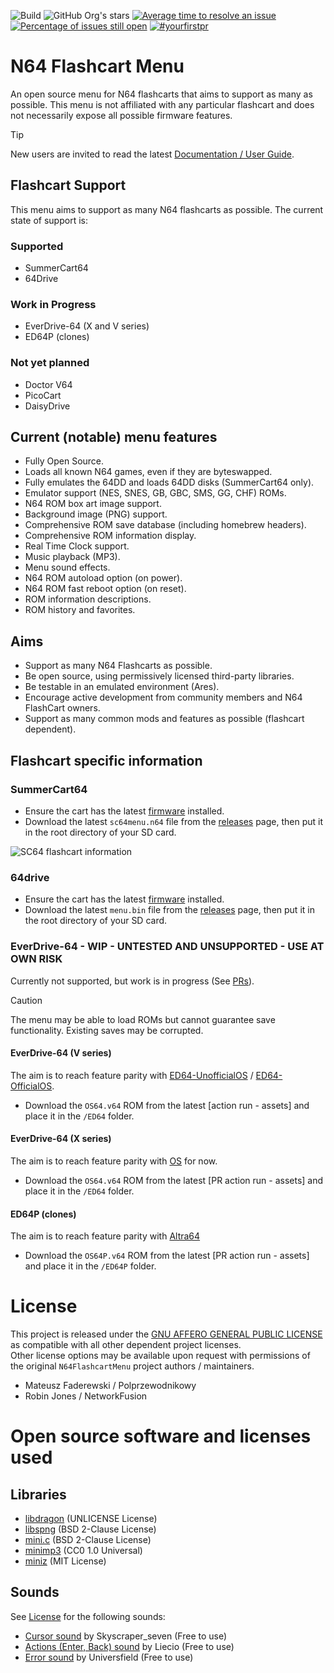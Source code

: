 ![Build](https://github.com/polprzewodnikowy/N64FlashcartMenu/actions/workflows/build.yml/badge.svg)
![GitHub Org's stars](https://img.shields.io/github/stars/Polprzewodnikowy/N64FlashcartMenu)
[![Average time to resolve an issue](http://isitmaintained.com/badge/resolution/Polprzewodnikowy/N64FlashcartMenu.svg)](http://isitmaintained.com/project/Polprzewodnikowy/N64FlashcartMenu "Average time to resolve an issue")
[![Percentage of issues still open](http://isitmaintained.com/badge/open/Polprzewodnikowy/N64FlashcartMenu.svg)](http://isitmaintained.com/project/Polprzewodnikowy/N64FlashcartMenu "Percentage of issues still open")
[![#yourfirstpr](https://img.shields.io/badge/first--timers--only-friendly-blue.svg)](https://github.com/Polprzewodnikowy/N64FlashcartMenu/blob/main/CONTRIBUTING.md)

# N64 Flashcart Menu
An open source menu for N64 flashcarts that aims to support as many as possible. This menu is not affiliated with any particular flashcart and does not necessarily expose all possible firmware features.

> [!TIP]
> New users are invited to read the latest [Documentation / User Guide](./docs/00_index.md).

## Flashcart Support
This menu aims to support as many N64 flashcarts as possible. The current state of support is:

### Supported
* SummerCart64
* 64Drive

### Work in Progress
* EverDrive-64 (X and V series)
* ED64P (clones)

### Not yet planned
* Doctor V64
* PicoCart
* DaisyDrive


## Current (notable) menu features
* Fully Open Source.
* Loads all known N64 games, even if they are byteswapped.
* Fully emulates the 64DD and loads 64DD disks (SummerCart64 only).
* Emulator support (NES, SNES, GB, GBC, SMS, GG, CHF) ROMs.
* N64 ROM box art image support.
* Background image (PNG) support.
* Comprehensive ROM save database (including homebrew headers).
* Comprehensive ROM information display.
* Real Time Clock support.
* Music playback (MP3).
* Menu sound effects.
* N64 ROM autoload option (on power).
* N64 ROM fast reboot option (on reset).
* ROM information descriptions.
* ROM history and favorites.


## Aims
* Support as many N64 Flashcarts as possible.
* Be open source, using permissively licensed third-party libraries.
* Be testable in an emulated environment (Ares).
* Encourage active development from community members and N64 FlashCart owners.
* Support as many common mods and features as possible (flashcart dependent).


## Flashcart specific information

### SummerCart64
* Ensure the cart has the latest [firmware](https://github.com/Polprzewodnikowy/SummerCart64/releases/latest) installed.
* Download the latest `sc64menu.n64` file from the [releases](https://github.com/Polprzewodnikowy/N64FlashcartMenu/releases/) page, then put it in the root directory of your SD card.

![SC64 flashcart information](./docs/images/sc64-flashcart-information.png "example SC64 flashcart information")


### 64drive
* Ensure the cart has the latest [firmware](https://64drive.retroactive.be/support.php) installed.
* Download the latest `menu.bin` file from the [releases](https://github.com/Polprzewodnikowy/N64FlashcartMenu/releases/) page, then put it in the root directory of your SD card.


### EverDrive-64 - WIP - UNTESTED AND UNSUPPORTED - USE AT OWN RISK
Currently not supported, but work is in progress (See [PRs](https://github.com/Polprzewodnikowy/N64FlashcartMenu/pulls)).
> [!CAUTION]
> The menu may be able to load ROMs but cannot guarantee save functionality. Existing saves may be corrupted.

#### EverDrive-64 (V series)
The aim is to reach feature parity with [ED64-UnofficialOS](https://github.com/n64-tools/ED64-UnofficialOS-binaries) / [ED64-OfficialOS](https://krikzz.com/pub/support/everdrive-64/v2x-v3x/os-bin/).

* Download the `OS64.v64` ROM from the latest [action run - assets] and place it in the `/ED64` folder.

#### EverDrive-64 (X series)
The aim is to reach feature parity with [OS](https://krikzz.com/pub/support/everdrive-64/x-series/OS/) for now.

* Download the `OS64.v64` ROM from the latest [PR action run - assets] and place it in the `/ED64` folder.

#### ED64P (clones)
The aim is to reach feature parity with [Altra64](https://github.com/networkfusion/altra64)

* Download the `OS64P.v64` ROM from the latest [PR action run - assets] and place it in the `/ED64P` folder.


# License
This project is released under the [GNU AFFERO GENERAL PUBLIC LICENSE](LICENSE.md) as compatible with all other dependent project licenses.  
Other license options may be available upon request with permissions of the original `N64FlashcartMenu` project authors / maintainers.  
* Mateusz Faderewski / Polprzewodnikowy
* Robin Jones / NetworkFusion

# Open source software and licenses used
## Libraries
* [libdragon](https://github.com/DragonMinded/libdragon/tree/preview) (UNLICENSE License)
* [libspng](https://github.com/randy408/libspng) (BSD 2-Clause License)
* [mini.c](https://github.com/univrsal/mini.c) (BSD 2-Clause License)
* [minimp3](https://github.com/lieff/minimp3) (CC0 1.0 Universal)
* [miniz](https://github.com/richgel999/miniz) (MIT License)

## Sounds
See [License](https://pixabay.com/en/service/license-summary/) for the following sounds:
* [Cursor sound](https://pixabay.com/en/sound-effects/click-buttons-ui-menu-sounds-effects-button-7-203601/) by Skyscraper_seven (Free to use)
* [Actions (Enter, Back) sound](https://pixabay.com/en/sound-effects/menu-button-user-interface-pack-190041/) by Liecio (Free to use)
* [Error sound](https://pixabay.com/en/sound-effects/error-call-to-attention-129258/) by Universfield (Free to use)
